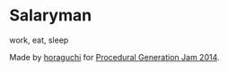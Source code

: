 Salaryman
=========

work, eat, sleep

Made by [horaguchi](http://horaguchi.github.io/) for [Procedural Generation Jam 2014](http://itch.io/jam/procjam).
